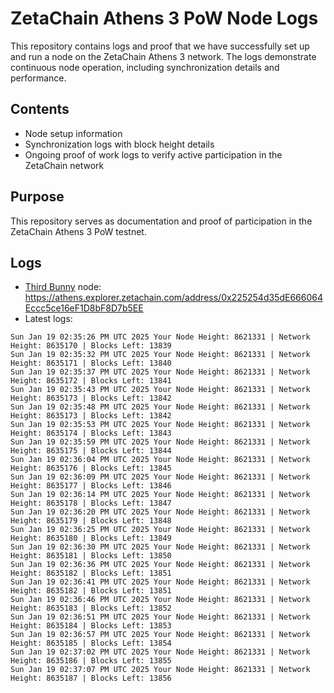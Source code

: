 # ZetaChain Athens 3 PoW Node Logs
This repository contains logs and proof that we have successfully set up and run a node on the ZetaChain Athens 3 network. The logs demonstrate continuous node operation, including synchronization details and performance.

## Contents
- Node setup information
- Synchronization logs with block height details
- Ongoing proof of work logs to verify active participation in the ZetaChain network

## Purpose
This repository serves as documentation and proof of participation in the ZetaChain Athens 3 PoW testnet.

## Logs

- [Third Bunny](https://thirdbunny.xyz/) node: https://athens.explorer.zetachain.com/address/0x225254d35dE666064Eccc5ce16eF1D8bF8D7b5EE
- Latest logs:
```
Sun Jan 19 02:35:26 PM UTC 2025 Your Node Height: 8621331 | Network Height: 8635170 | Blocks Left: 13839
Sun Jan 19 02:35:32 PM UTC 2025 Your Node Height: 8621331 | Network Height: 8635171 | Blocks Left: 13840
Sun Jan 19 02:35:37 PM UTC 2025 Your Node Height: 8621331 | Network Height: 8635172 | Blocks Left: 13841
Sun Jan 19 02:35:43 PM UTC 2025 Your Node Height: 8621331 | Network Height: 8635173 | Blocks Left: 13842
Sun Jan 19 02:35:48 PM UTC 2025 Your Node Height: 8621331 | Network Height: 8635173 | Blocks Left: 13842
Sun Jan 19 02:35:53 PM UTC 2025 Your Node Height: 8621331 | Network Height: 8635174 | Blocks Left: 13843
Sun Jan 19 02:35:59 PM UTC 2025 Your Node Height: 8621331 | Network Height: 8635175 | Blocks Left: 13844
Sun Jan 19 02:36:04 PM UTC 2025 Your Node Height: 8621331 | Network Height: 8635176 | Blocks Left: 13845
Sun Jan 19 02:36:09 PM UTC 2025 Your Node Height: 8621331 | Network Height: 8635177 | Blocks Left: 13846
Sun Jan 19 02:36:14 PM UTC 2025 Your Node Height: 8621331 | Network Height: 8635178 | Blocks Left: 13847
Sun Jan 19 02:36:20 PM UTC 2025 Your Node Height: 8621331 | Network Height: 8635179 | Blocks Left: 13848
Sun Jan 19 02:36:25 PM UTC 2025 Your Node Height: 8621331 | Network Height: 8635180 | Blocks Left: 13849
Sun Jan 19 02:36:30 PM UTC 2025 Your Node Height: 8621331 | Network Height: 8635181 | Blocks Left: 13850
Sun Jan 19 02:36:36 PM UTC 2025 Your Node Height: 8621331 | Network Height: 8635182 | Blocks Left: 13851
Sun Jan 19 02:36:41 PM UTC 2025 Your Node Height: 8621331 | Network Height: 8635182 | Blocks Left: 13851
Sun Jan 19 02:36:46 PM UTC 2025 Your Node Height: 8621331 | Network Height: 8635183 | Blocks Left: 13852
Sun Jan 19 02:36:51 PM UTC 2025 Your Node Height: 8621331 | Network Height: 8635184 | Blocks Left: 13853
Sun Jan 19 02:36:57 PM UTC 2025 Your Node Height: 8621331 | Network Height: 8635185 | Blocks Left: 13854
Sun Jan 19 02:37:02 PM UTC 2025 Your Node Height: 8621331 | Network Height: 8635186 | Blocks Left: 13855
Sun Jan 19 02:37:07 PM UTC 2025 Your Node Height: 8621331 | Network Height: 8635187 | Blocks Left: 13856
```
